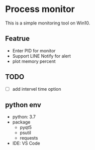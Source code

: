 # Process monitor
 
This is a simple monitoring tool on Win10.

## Featrue

- Enter PID for monitor
- Support LINE Notify for alert
- plot memory percent

## TODO

- [ ] add intervel time option


## python env

- python: 3.7
- package
  - pyqt5
  - psutil
  - requests
- IDE: VS Code
